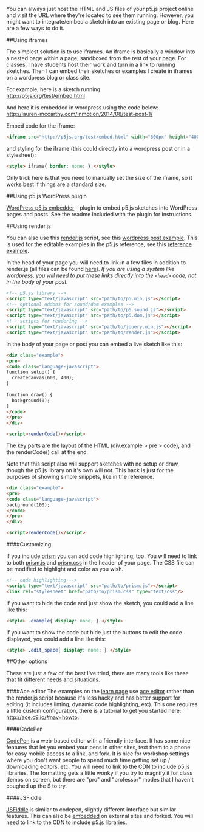 You can always just host the HTML and JS files of your p5.js project online and visit the URL where they're located to see them running. However, you might want to integrate/embed a sketch into an existing page or blog. Here are a few ways to do it.

##Using iframes

The simplest solution is to use iframes. An iframe is basically a window into a nested page within a page, sandboxed from the rest of your page. For classes, I have students host their work and turn in a link to running sketches. Then I can embed their sketches or examples I create in iframes on a wordpress blog or class site.

For example, here is a sketch running:<br>
http://p5js.org/test/embed.html

And here it is embedded in wordpress using the code below:<br>
http://lauren-mccarthy.com/inmotion/2014/08/test-post-1/

Embed code for the iframe:
```html
<iframe src="http://p5js.org/test/embed.html" width="600px" height="400px"></iframe>
```

and styling for the iframe (this could directly into a wordpress post or in a stylesheet):
```html
<style> iframe{ border: none; } </style>
```

Only trick here is that you need to manually set the size of the iframe, so it works best if things are a standard size.

##Using p5.js WordPress plugin

[WordPress p5.js embedder](https://wordpress.org/plugins/p5-embedder/) - plugin to embed p5.js sketches into WordPress pages and posts. See the readme included with the plugin for instructions.


##Using render.js

You can also use this [render.js](https://github.com/processing/p5.js-website/blob/master/js/render.js) script, see this [wordpress post example](http://lauren-mccarthy.com/inmotion/2014/08/test-post-2/). This is used for the editable examples in the p5.js reference, see this [reference example](http://p5js.org/reference/#p5/colorMode). 

In the head of your page you will need to link in a few files in addition to render.js (all files can be found [here](https://github.com/processing/p5.js-website/tree/master/js)). _If you are using a system like wordpress, you will need to put these links directly into the `<head>` code, not in the body of your post._

```html
<!-- p5.js library -->
<script type="text/javascript" src="path/to/p5.min.js"></script>
<!-- optional addons for sound/dom examples -->
<script type="text/javascript" src="path/to/p5.sound.js"></script>
<script type="text/javascript" src="path/to/p5.dom.js"></script>
<!-- scripts for rendering -->
<script type="text/javascript" src="path/to/jquery.min.js"></script>
<script type="text/javascript" src="path/to/render.js"></script>
```

In the body of your page or post you can embed a live sketch like this:
```html
<div class="example">
<pre>
<code class="language-javascript">
function setup() {
  createCanvas(600, 400);
}
 
function draw() {
  background(0);
}
</code>
</pre>
</div>

<script>renderCode()</script>
```

The key parts are the layout of the HTML (div.example > pre > code), and the renderCode() call at the end. 

Note that this script also will support sketches with no setup or draw, though the p5.js library on it's own will not. This hack is just for the purposes of showing simple snippets, like in the reference.
```html
<div class="example">
<pre>
<code class="language-javascript">
background(100);
</code>
</pre>
</div>

<script>renderCode()</script>
```

####Customizing

If you include [prism](http://prismjs.com/) you can add code highlighting, too. You will need to link to both [prism.js](https://github.com/processing/p5.js-website/blob/master/js/vendor/prism.js) and [prism.css](https://github.com/processing/p5.js-website/blob/master/css/prism.css) in the header of your page. The CSS file can be modified to highlight and color as you wish.

```html
<!-- code highlighting -->
<script type="text/javascript" src="path/to/prism.js"></script> 
<link rel="stylesheet" href="path/to/prism.css" type="text/css"/>
```

If you want to hide the code and just show the sketch, you could add a line like this:
```html
<style> .example{ display: none; } </style>
```

If you want to show the code but hide just the buttons to edit the code displayed, you could add a line like this:
```html
<style> .edit_space{ display: none; } </style>
```

##Other options

These are just a few of the best I've tried, there are many tools like these that fit different needs and situations.

####Ace editor
The examples on the [learn page](http://p5js.org/learn/#examples) use [ace editor](http://ace.c9.io/#nav=about) rather than the render.js script because it's less hacky and has better support for editing (it includes linting, dynamic code highlighting, etc). This one requires a little custom configuration, there is a tutorial to get you started here: http://ace.c9.io/#nav=howto. 

####CodePen

[CodePen](http://codepen.io/) is a web-based editor with a friendly interface. It has some nice features that let you embed your pens in other sites, text them to a phone for easy mobile access to a link, and fork. It is nice for workshop settings where you don't want people to spend much time getting set up / downloading editors, etc. You will need to link to the [CDN](http://jsdelivr.com/#!p5.js) to include p5.js libraries. The formatting gets a little wonky if you try to magnify it for class demos on screen, but there are "pro" and "professor" modes that I haven't coughed up the $ to try.

####JSFiddle

[JSFiddle](http://jsfiddle.net) is similar to codepen, slightly different interface but similar features. This can also be [embedded](http://doc.jsfiddle.net/use/embedding.html) on external sites and forked. You will need to link to the [CDN](http://jsdelivr.com/#!p5.js) to include p5.js libraries.